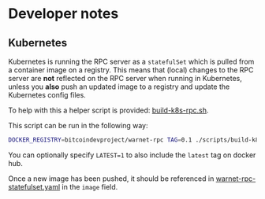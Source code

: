 # Developer notes

## Kubernetes

Kubernetes is running the RPC server as a `statefulSet` which is pulled from a
container image on a registry. This means that (local) changes to the RPC
server are **not** reflected on the RPC server when running in Kubernetes,
unless you **also** push an updated image to a registry and update the
Kubernetes config files.

To help with this a helper script is provided: [build-k8s-rpc.sh](../scripts/build-k8s-rpc.sh).

This script can be run in the following way:

```bash
DOCKER_REGISTRY=bitcoindevproject/warnet-rpc TAG=0.1 ./scripts/build-k8s-rpc.sh Dockerfile_rpc
```

You can optionally specify `LATEST=1` to also include the `latest` tag on docker hub.

Once a new image has been pushed, it should be referenced in [warnet-rpc-statefulset.yaml](../src/warnet/templates/warnet-rpc-statefulset.yaml) in the `image` field.
